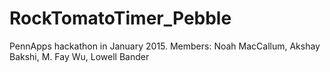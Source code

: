# RockTomatoTimer_Pebble
PennApps hackathon in January 2015. Members: Noah MacCallum, Akshay Bakshi, M. Fay Wu, Lowell Bander
